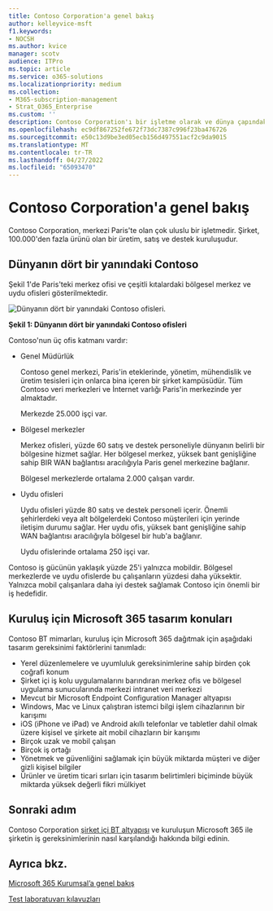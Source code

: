 ```yaml
---
title: Contoso Corporation'a genel bakış
author: kelleyvice-msft
f1.keywords:
- NOCSH
ms.author: kvice
manager: scotv
audience: ITPro
ms.topic: article
ms.service: o365-solutions
ms.localizationpriority: medium
ms.collection:
- M365-subscription-management
- Strat_O365_Enterprise
ms.custom: ''
description: Contoso Corporation'ı bir işletme olarak ve dünya çapındaki ofislerinin katmanlı yapısını anlayın.
ms.openlocfilehash: ec9df867252fe672f73dc7387c996f23ba476726
ms.sourcegitcommit: e50c13d9be3ed05ecb156d497551acf2c9da9015
ms.translationtype: MT
ms.contentlocale: tr-TR
ms.lasthandoff: 04/27/2022
ms.locfileid: "65093470"
---
```

# <a name="overview-of-contoso-corporation"></a>Contoso Corporation'a genel bakış

Contoso Corporation, merkezi Paris'te olan çok uluslu bir işletmedir. Şirket, 100.000'den fazla ürünü olan bir üretim, satış ve destek kuruluşudur.

## <a name="contoso-around-the-world"></a>Dünyanın dört bir yanındaki Contoso

Şekil 1'de Paris'teki merkez ofisi ve çeşitli kıtalardaki bölgesel merkez ve uydu ofisleri gösterilmektedir.

![Dünyanın dört bir yanındaki Contoso ofisleri.](../media/contoso-overview/contoso-overview-fig1.png)

**Şekil 1: Dünyanın dört bir yanındaki Contoso ofisleri**
 
Contoso'nun üç ofis katmanı vardır:

- Genel Müdürlük

  Contoso genel merkezi, Paris'in eteklerinde, yönetim, mühendislik ve üretim tesisleri için onlarca bina içeren bir şirket kampüsüdür. Tüm Contoso veri merkezleri ve İnternet varlığı Paris'in merkezinde yer almaktadır.

  Merkezde 25.000 işçi var.

- Bölgesel merkezler

  Merkez ofisleri, yüzde 60 satış ve destek personeliyle dünyanın belirli bir bölgesine hizmet sağlar. Her bölgesel merkez, yüksek bant genişliğine sahip BIR WAN bağlantısı aracılığıyla Paris genel merkezine bağlanır.

  Bölgesel merkezlerde ortalama 2.000 çalışan vardır.

- Uydu ofisleri

  Uydu ofisleri yüzde 80 satış ve destek personeli içerir. Önemli şehirlerdeki veya alt bölgelerdeki Contoso müşterileri için yerinde iletişim durumu sağlar. Her uydu ofis, yüksek bant genişliğine sahip WAN bağlantısı aracılığıyla bölgesel bir hub'a bağlanır.

  Uydu ofislerinde ortalama 250 işçi var.

Contoso iş gücünün yaklaşık yüzde 25'i yalnızca mobildir. Bölgesel merkezlerde ve uydu ofislerde bu çalışanların yüzdesi daha yüksektir. Yalnızca mobil çalışanlara daha iyi destek sağlamak Contoso için önemli bir iş hedefidir.

## <a name="design-considerations-for-microsoft-365-for-enterprise"></a>Kuruluş için Microsoft 365 tasarım konuları

Contoso BT mimarları, kuruluş için Microsoft 365 dağıtmak için aşağıdaki tasarım gereksinimi faktörlerini tanımladı:

- Yerel düzenlemelere ve uyumluluk gereksinimlerine sahip birden çok coğrafi konum
- Şirket içi iş kolu uygulamalarını barındıran merkez ofis ve bölgesel uygulama sunucularında merkezi intranet veri merkezi
- Mevcut bir Microsoft Endpoint Configuration Manager altyapısı
- Windows, Mac ve Linux çalıştıran istemci bilgi işlem cihazlarının bir karışımı
- iOS (iPhone ve iPad) ve Android akıllı telefonlar ve tabletler dahil olmak üzere kişisel ve şirkete ait mobil cihazların bir karışımı
- Birçok uzak ve mobil çalışan
- Birçok iş ortağı
- Yönetmek ve güvenliğini sağlamak için büyük miktarda müşteri ve diğer gizli kişisel bilgiler
- Ürünler ve üretim ticari sırları için tasarım belirtimleri biçiminde büyük miktarda yüksek değerli fikri mülkiyet

## <a name="next-step"></a>Sonraki adım

Contoso Corporation [şirket içi BT altyapısı](contoso-infra-needs.md) ve kuruluşun Microsoft 365 ile şirketin iş gereksinimlerinin nasıl karşılandığı hakkında bilgi edinin.

## <a name="see-also"></a>Ayrıca bkz.

[Microsoft 365 Kurumsal’a genel bakış](microsoft-365-overview.md)

[Test laboratuvarı kılavuzları](m365-enterprise-test-lab-guides.md)
